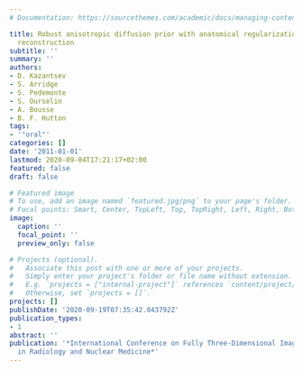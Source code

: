 ```yaml
---
# Documentation: https://sourcethemes.com/academic/docs/managing-content/

title: Robust anisotropic diffusion prior with anatomical regularization for 3D SPECT
  reconstruction
subtitle: ''
summary: ''
authors:
- D. Kazantsev
- S. Arridge
- S. Pedemonte
- S. Ourselin
- A. Bousse
- B. F. Hutton
tags:
- '"oral"'
categories: []
date: '2011-01-01'
lastmod: 2020-09-04T17:21:17+02:00
featured: false
draft: false

# Featured image
# To use, add an image named `featured.jpg/png` to your page's folder.
# Focal points: Smart, Center, TopLeft, Top, TopRight, Left, Right, BottomLeft, Bottom, BottomRight.
image:
  caption: ''
  focal_point: ''
  preview_only: false

# Projects (optional).
#   Associate this post with one or more of your projects.
#   Simply enter your project's folder or file name without extension.
#   E.g. `projects = ["internal-project"]` references `content/project/deep-learning/index.md`.
#   Otherwise, set `projects = []`.
projects: []
publishDate: '2020-09-19T07:35:42.043792Z'
publication_types:
- 1
abstract: ''
publication: '*International Conference on Fully Three-Dimensional Image Reconstruction
  in Radiology and Nuclear Medicine*'
---
```

